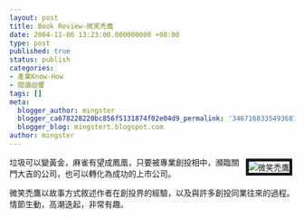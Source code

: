 ```yaml
---
layout: post
title: Book Review-微笑禿鷹
date: 2004-11-06 13:23:00.000000000 +08:00
type: post
published: true
status: publish
categories:
- 產業Know-How
- 閱讀迴響
tags: []
meta:
  blogger_author: mingster
  blogger_ca678228220bc856f5131874f02e04d9_permalink: '3467168335493687718'
  blogger_blog: mingstert.blogspot.com
author: mingster
---
```

<p><a title="微笑禿鷹" href="http://www.books.com.tw/exep/prod/booksfile.php?item=0010205689" target="_blank"><img alt="微笑禿鷹" hspace="4" src="/img/0010205689.jpg" align="right" vspace="4" border="5" /></a>垃圾可以變黃金，麻雀有望成鳳凰，只要被專業創投相中，瀕臨關門大吉的公司，也可以轉化為成功的上市公司。</p>
<p>微笑禿鷹以故事方式敘述作者在創投界的經驗，以及與許多創投同業往來的過程。情節生動，高潮迭起，非常有趣。</p>
